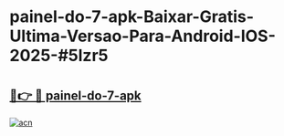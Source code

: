 # painel-do-7-apk-Baixar-Gratis-Ultima-Versao-Para-Android-IOS-2025-#5lzr5

# <h2><a href="https://ainizakaria.my?title=painel-do-7-apk&ref=22M">🔗👉 🔴 painel-do-7-apk</a></h2>

[![acn](https://github.com/user-attachments/assets/0f9c940e-d8b0-45ae-aac7-cd30a18b3e1c)](https://ainizakaria.my?title=painel-do-7-apk&ref=22M)

